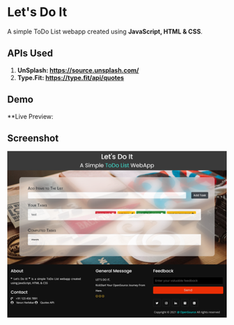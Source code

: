 # Let's Do It

A simple ToDo List webapp created using **JavaScript, HTML & CSS**.

## APIs Used
1.	**UnSplash: https://source.unsplash.com/**
2.	**Type.Fit: https://type.fit/api/quotes**


## Demo
**Live Preview: 

## Screenshot
![Lets DO It | Screenshot](https://github.com/varunherlekar/lets-do-it/blob/main/screenshot-varunherlekar.github.io-2021.10.18-23_19_52.png?raw=true)


